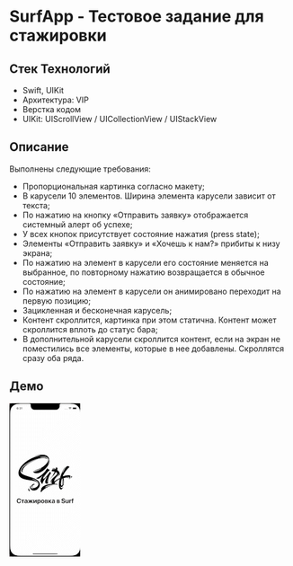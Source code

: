 # SurfApp - Тестовое задание для стажировки

## Стек Технологий ##
- Swift, UIKit
- Архитектура: VIP
- Верстка кодом
- UIKit: UIScrollView / UICollectionView / UIStackView

## Описание ##
Выполнены следующие требования:
- Пропорциональная картинка согласно макету;
- В карусели 10 элементов. Ширина элемента карусели зависит от текста;
- По нажатию на кнопку «Отправить заявку» отображается системный алерт об успехе;
- У всех кнопок присутствует состояние нажатия (press state);
- Элементы «Отправить заявку» и «Хочешь к нам?» прибиты к низу экрана;
- По нажатию на элемент в карусели его состояние меняется на выбранное, по повторному нажатию возвращается в обычное состояние;
- По нажатию на элемент в карусели он анимировано переходит на первую позицию;
- Зацикленная и бесконечная карусель;
- Контент скроллится, картинка при этом статична. Контент может скроллится вплоть до статус бара;
- В дополнительной карусели скроллится контент, если на экран не поместились все элементы, которые в нее добавлены. Скроллятся сразу оба ряда.

## Демо ##
![Screenshot](SurfApp/screen.gif?raw=true)

